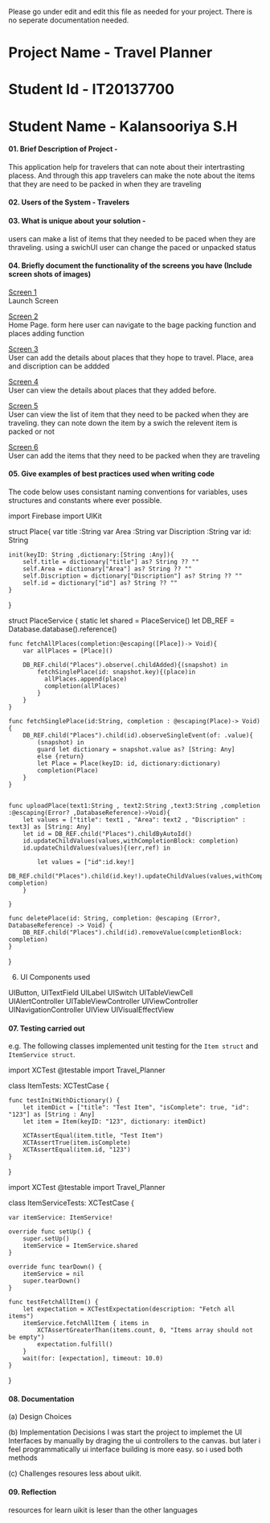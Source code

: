 Please go under edit and edit this file as needed for your project.  There is no seperate documentation needed.

# Project Name - Travel Planner
# Student Id - IT20137700
# Student Name - Kalansooriya S.H

#### 01. Brief Description of Project - 
This application help for travelers that can note about their intertrasting placess. And through this app travelers can make the note about the items that they are need to be packed in when they are traveling



#### 02. Users of the System -  Travelers




#### 03. What is unique about your solution -
users can make a list of items that they needed to be paced when they are thraveling. using a swichUI user can change the paced or unpacked status




#### 04. Briefly document the functionality of the screens you have (Include screen shots of images)

[Screen 1](Resources/screen1.png)  
Launch Screen

[Screen 2](Resources/screen2.png)  
Home Page. form here user can navigate to the bage packing function and places adding function

[Screen 3](Resources/screen3.png)  
User can add the details about places that they hope to travel. Place, area and discription can be addded

[Screen 4](Resources/screen4.png)  
User can view the details about places that they added before.

[Screen 5](Resources/screen5.png)  
User can view the list of item that they need to be packed when they are traveling. they can note down the item by a swich the relevent item is packed or not

[Screen 6](Resources/screen6.png)  
User can add the items that they need to be packed when they are traveling

#### 05. Give examples of best practices used when writing code


 The code below uses consistant naming conventions for variables, uses structures and constants where ever possible.


import Firebase
import UIKit

struct Place{
    var title :String
    var Area :String
    var Discription :String
    var id: String
    
    init(keyID: String ,dictionary:[String :Any]){
        self.title = dictionary["title"] as? String ?? ""
        self.Area = dictionary["Area"] as? String ?? ""
        self.Discription = dictionary["Discription"] as? String ?? ""
        self.id = dictionary["id"] as? String ?? ""
    }
    
    
    
}


struct PlaceService {
    static let shared = PlaceService()
    let DB_REF = Database.database().reference()
    
    func fetchAllPlaces(completion:@escaping([Place])-> Void){
        var allPlaces = [Place]()
        
        DB_REF.child("Places").observe(.childAdded){(snapshot) in
            fetchSinglePlace(id: snapshot.key){(place)in
              allPlaces.append(place)
              completion(allPlaces)
            }
        }
    }
    
    func fetchSinglePlace(id:String, completion : @escaping(Place)-> Void){
        DB_REF.child("Places").child(id).observeSingleEvent(of: .value){
            (snapshot) in
            guard let dictionary = snapshot.value as? [String: Any]
            else {return}
            let Place = Place(keyID: id, dictionary:dictionary)
            completion(Place)
        }
    }
    
    
    func uploadPlace(text1:String , text2:String ,text3:String ,completion :@escaping(Error? ,DatabaseReference)->Void){
        let values = ["title": text1 , "Area": text2 , "Discription" : text3] as [String: Any]
        let id = DB_REF.child("Places").childByAutoId()
        id.updateChildValues(values,withCompletionBlock: completion)
        id.updateChildValues(values){(err,ref) in
            
            let values = ["id":id.key!]
            DB_REF.child("Places").child(id.key!).updateChildValues(values,withCompletionBlock: completion)
        }
 
    }
    
    func deletePlace(id: String, completion: @escaping (Error?, DatabaseReference) -> Void) {
        DB_REF.child("Places").child(id).removeValue(completionBlock: completion)
    }

}





06. UI Components used


  UIButton,
  UITextField
  UILabel
  UISwitch
  UITableViewCell        
  UIAlertController
  UITableViewController
  UIViewController
  UINavigationController
  UIView
  UIVisualEffectView

#### 07. Testing carried out

e.g. The following classes implemented unit testing for the  ```Item struct```  and ```ItemService struct```. 

import XCTest
@testable import Travel_Planner

class ItemTests: XCTestCase {
    
    func testInitWithDictionary() {
        let itemDict = ["title": "Test Item", "isComplete": true, "id": "123"] as [String : Any]
        let item = Item(keyID: "123", dictionary: itemDict)
        
        XCTAssertEqual(item.title, "Test Item")
        XCTAssertTrue(item.isComplete)
        XCTAssertEqual(item.id, "123")
    }
}


import XCTest
@testable import Travel_Planner

class ItemServiceTests: XCTestCase {

    var itemService: ItemService!

    override func setUp() {
        super.setUp()
        itemService = ItemService.shared
    }

    override func tearDown() {
        itemService = nil
        super.tearDown()
    }

    func testFetchAllItem() {
        let expectation = XCTestExpectation(description: "Fetch all items")
        itemService.fetchAllItem { items in
            XCTAssertGreaterThan(items.count, 0, "Items array should not be empty")
            expectation.fulfill()
        }
        wait(for: [expectation], timeout: 10.0)
    }
}



#### 08. Documentation 



(a) Design Choices


(b) Implementation Decisions
I was start the project to implemet the UI Interfaces by manually by draging the ui controllers to the canvas. but later i feel programmatically ui interface building is more easy. so i used both methods



(c) Challenges
 resoures less about uikit. 




#### 09. Reflection
 resources for learn uikit is leser than the other languages

  

